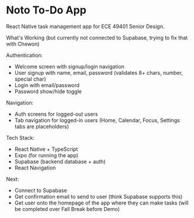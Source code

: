 # Noto To-Do App

React Native task management app for ECE 49401 Senior Design.

What's Working (but currently not connected to Supabase, trying to fix that with Chewon)

Authentication:
- Welcome screen with signup/login navigation
- User signup with name, email, password (validates 8+ chars, number, special char)
- Login with email/password
- Password show/hide toggle

Navigation:
- Auth screens for logged-out users
- Tab navigation for logged-in users (Home, Calendar, Focus, Settings tabs are placeholders)

Tech Stack:
- React Native + TypeScript
- Expo (for running the app)
- Supabase (backend database + auth)
- React Navigation

Next:
- Connect to Supabase
- Get confirmation email to send to user (think Supabase supports this)
- Get user onto the homepage of the app where they can make tasks (will be completed over Fall Break before Demo)
